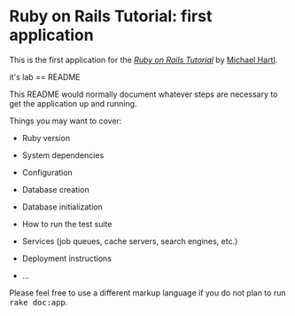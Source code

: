 # Ruby on Rails Tutorial: first application
This is the first application for the
[*Ruby on Rails Tutorial*](http://railstutorial.org/)
by [Michael Hartl](http://michaelhartl.com/).

it's lab
== README

This README would normally document whatever steps are necessary to get the
application up and running.

Things you may want to cover:

* Ruby version

* System dependencies

* Configuration

* Database creation

* Database initialization

* How to run the test suite

* Services (job queues, cache servers, search engines, etc.)

* Deployment instructions

* ...


Please feel free to use a different markup language if you do not plan to run
<tt>rake doc:app</tt>.
